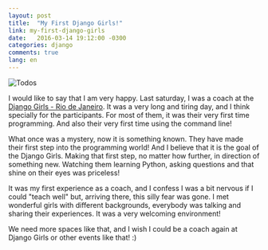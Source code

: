 ```yaml
---
layout: post
title:  "My First Django Girls!"
link: my-first-django-girls
date:   2016-03-14 19:12:00 -0300
categories: django
comments: true
lang: en
---
```


![Todos](https://dl.dropboxusercontent.com/u/11831892/BlogStuff/django-girls-1.jpg)


I would like to say that I am very happy. Last saturday, I was a coach at the [Django Girls - Rio de Janeiro](https://djangogirls.org/riodejaneiro/). It was a very long and tiring day, and I think specially for the participants. For most of them, it was their very first time programming. And also their very first time using the command line!

What once was a mystery, now it is something known. They have made their first step into the programming world! And I believe that it is the goal of the Django Girls. Making that first step, no matter how further, in direction of something new. Watching them learning Python, asking questions and that shine on their eyes was priceless!

It was my first experience as a coach, and I confess I was a bit nervous if I could "teach well" but, arriving there, this silly fear was gone. I met wonderful girls with different backgrounds, everybody was talking and sharing their experiences. It was a very welcoming environment!

We need more spaces like that, and I wish I could be a coach again at Django Girls or other events like that! :)
